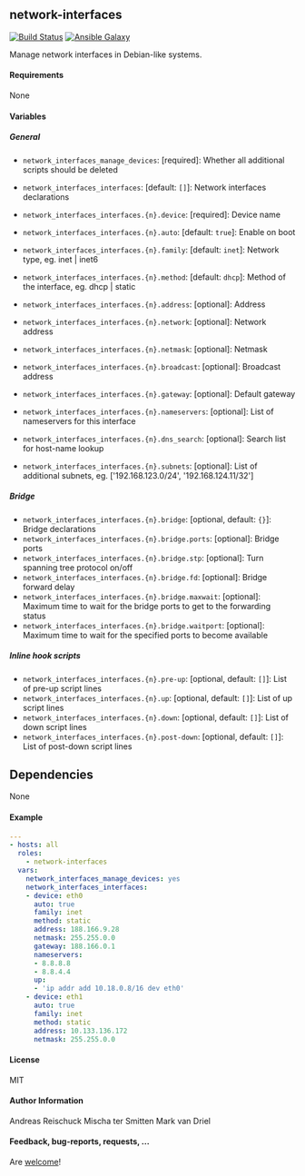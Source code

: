 ## network-interfaces

[![Build Status](https://travis-ci.org/Oefenweb/ansible-network-interfaces.svg?branch=master)](https://travis-ci.org/Oefenweb/ansible-network-interfaces) [![Ansible Galaxy](http://img.shields.io/badge/ansible--galaxy-network-interfaces-blue.svg)](https://galaxy.ansible.com/list#/roles/5783)

Manage network interfaces in Debian-like systems.

#### Requirements

None

#### Variables

##### General

* `network_interfaces_manage_devices`: [required]: Whether all additional scripts should be deleted
* `network_interfaces_interfaces`: [default: `[]`]: Network interfaces declarations
* `network_interfaces_interfaces.{n}.device`: [required]: Device name
* `network_interfaces_interfaces.{n}.auto`: [default: `true`]: Enable on boot
* `network_interfaces_interfaces.{n}.family`: [default: `inet`]: Network type, eg. inet | inet6
* `network_interfaces_interfaces.{n}.method`: [default: `dhcp`]: Method of the interface, eg. dhcp | static

* `network_interfaces_interfaces.{n}.address`: [optional]: Address
* `network_interfaces_interfaces.{n}.network`: [optional]: Network address
* `network_interfaces_interfaces.{n}.netmask`: [optional]: Netmask
* `network_interfaces_interfaces.{n}.broadcast`: [optional]: Broadcast address
* `network_interfaces_interfaces.{n}.gateway`: [optional]: Default gateway
* `network_interfaces_interfaces.{n}.nameservers`: [optional]: List of nameservers for this interface
* `network_interfaces_interfaces.{n}.dns_search`: [optional]: Search list for host-name lookup

* `network_interfaces_interfaces.{n}.subnets`: [optional]: List of additional subnets, eg. ['192.168.123.0/24', '192.168.124.11/32']

##### Bridge

* `network_interfaces_interfaces.{n}.bridge`: [optional, default: `{}`]: Bridge declarations
* `network_interfaces_interfaces.{n}.bridge.ports`: [optional]: Bridge ports
* `network_interfaces_interfaces.{n}.bridge.stp`: [optional]: Turn spanning tree protocol on/off
* `network_interfaces_interfaces.{n}.bridge.fd`: [optional]: Bridge forward delay
* `network_interfaces_interfaces.{n}.bridge.maxwait`: [optional]: Maximum time to wait for the bridge ports to get to the forwarding status
* `network_interfaces_interfaces.{n}.bridge.waitport`: [optional]: Maximum time to wait for the specified ports to become available 

##### Inline hook scripts

* `network_interfaces_interfaces.{n}.pre-up`: [optional, default: `[]`]: List of pre-up script lines
* `network_interfaces_interfaces.{n}.up`: [optional, default: `[]`]: List of up script lines
* `network_interfaces_interfaces.{n}.down`: [optional, default: `[]`]: List of down script lines
* `network_interfaces_interfaces.{n}.post-down`: [optional, default: `[]`]: List of post-down script lines


## Dependencies

None

#### Example

```yaml
---
- hosts: all
  roles:
    - network-interfaces
  vars:
    network_interfaces_manage_devices: yes
    network_interfaces_interfaces:
    - device: eth0
      auto: true
      family: inet
      method: static
      address: 188.166.9.28
      netmask: 255.255.0.0
      gateway: 188.166.0.1
      nameservers:
      - 8.8.8.8
      - 8.8.4.4
      up:
      - 'ip addr add 10.18.0.8/16 dev eth0'
    - device: eth1
      auto: true
      family: inet
      method: static
      address: 10.133.136.172
      netmask: 255.255.0.0
```

#### License

MIT

#### Author Information

Andreas Reischuck
Mischa ter Smitten
Mark van Driel

#### Feedback, bug-reports, requests, ...

Are [welcome](https://github.com/Oefenweb/ansible-network-interfaces/issues)!

